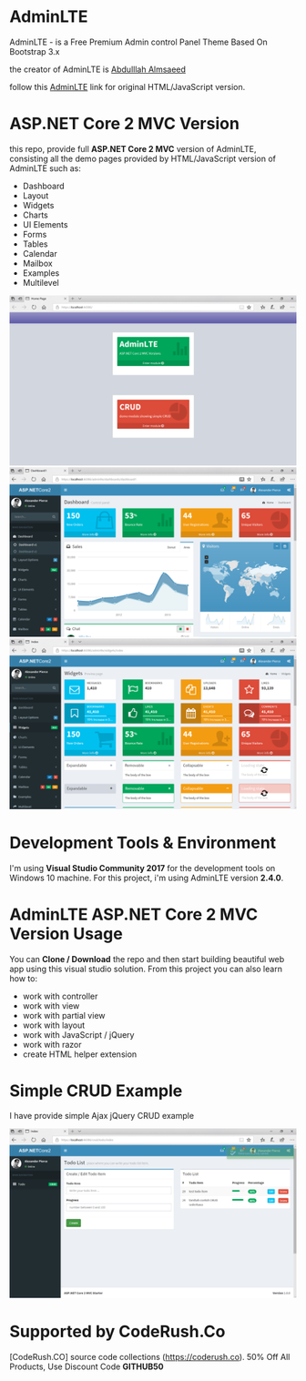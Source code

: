 ﻿# AdminLTE

AdminLTE - is a Free Premium Admin control Panel Theme Based On Bootstrap 3.x

the creator of AdminLTE is [Abdulllah Almsaeed](https://adminlte.io/about)

follow this [AdminLTE](https://github.com/almasaeed2010/AdminLTE) link for original HTML/JavaScript version.


# ASP.NET Core 2 MVC Version

this repo, provide full **ASP.NET Core 2 MVC** version of AdminLTE, consisting all the demo pages provided by HTML/JavaScript version of AdminLTE such as:

- Dashboard
- Layout
- Widgets
- Charts
- UI Elements
- Forms
- Tables
- Calendar
- Mailbox
- Examples
- Multilevel

![adminltemvccore2](src/src/wwwroot/adminlte/img/adminlte-aspnetcore2-p1.PNG)
![adminltemvccore2](src/src/wwwroot/adminlte/img/adminlte-aspnetcore2-p2.PNG)
![adminltemvccore2](src/src/wwwroot/adminlte/img/adminlte-aspnetcore2-p3.PNG)

# Development Tools & Environment

I'm using **Visual Studio Community 2017** for the development tools on Windows 10 machine. For this project, i'm using AdminLTE version **2.4.0**.

# AdminLTE ASP.NET Core 2 MVC Version Usage

You can **Clone / Download** the repo and then start building beautiful web app using this visual studio solution. From this project you can also learn how to:

- work with controller
- work with view
- work with partial view
- work with layout
- work with JavaScript / jQuery
- work with razor
- create HTML helper extension

# Simple CRUD Example

I have provide simple Ajax jQuery CRUD example

![adminltemvccore2](src/src/wwwroot/adminlte/img/adminlte-aspnetcore2-p4.PNG)

# Supported by CodeRush.Co
[CodeRush.CO] source code collections (https://coderush.co). 50% Off All Products, Use Discount Code **GITHUB50**



